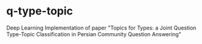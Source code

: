 # q-type-topic
Deep Learning Implementation of paper "Topics for Types: a Joint Question Type-Topic Classification in Persian Community Question Answering"
